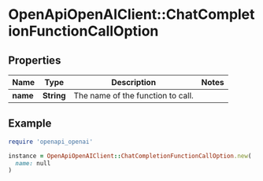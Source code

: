 # OpenApiOpenAIClient::ChatCompletionFunctionCallOption

## Properties

| Name | Type | Description | Notes |
| ---- | ---- | ----------- | ----- |
| **name** | **String** | The name of the function to call. |  |

## Example

```ruby
require 'openapi_openai'

instance = OpenApiOpenAIClient::ChatCompletionFunctionCallOption.new(
  name: null
)
```

